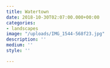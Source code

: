 ```yaml
---
title: Watertown
date: 2018-10-30T02:07:00.000+00:00
categories:
- landscapes
image: "/uploads/IMG_1544-568f23.jpg"
description: ''
medium: ''
style: ''

---
```


